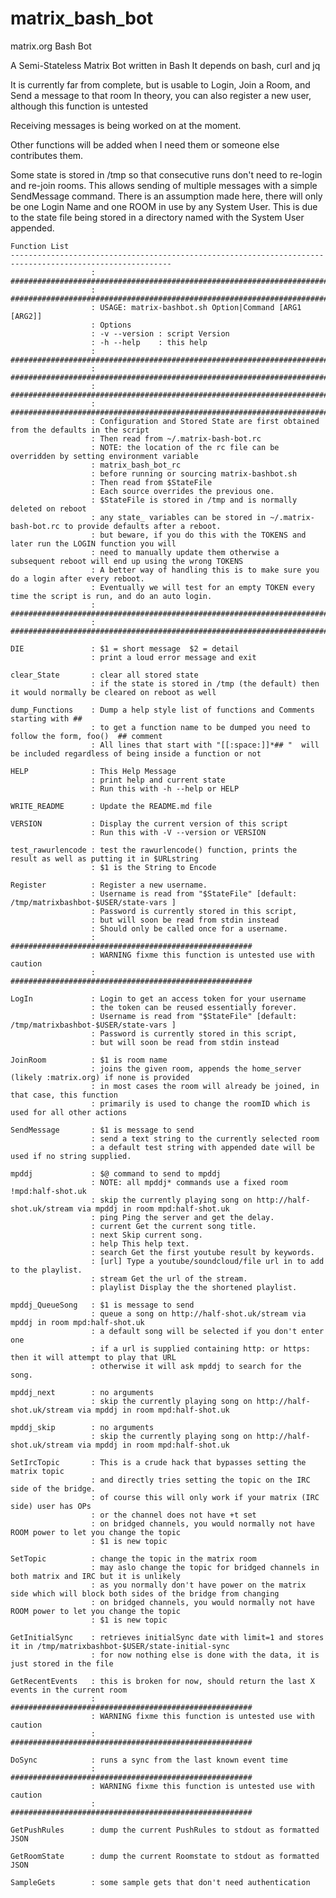 # matrix_bash_bot
matrix.org Bash Bot

A Semi-Stateless Matrix Bot written in Bash
It depends on bash, curl and jq

It is currently far from complete, but is usable to Login, Join a Room, and Send a message to that room
In theory, you can also register a new user, although this function is untested

Receiving messages is being worked on at the moment.

Other functions will be added when I need them or someone else contributes them.

Some state is stored in /tmp so that consecutive runs don't need to re-login and re-join rooms.
This allows sending of multiple messages with a simple SendMessage command.
There is an assumption made here, there will only be one Login Name and one ROOM in use by any System User.
This is due to the state file being stored in a directory named with the System User appended.


    Function List
    ----------------------------------------------------------------------------------------------------------
                      : ######################################################################################
                      : ######################################################################################
                      : USAGE: matrix-bashbot.sh Option|Command [ARG1 [ARG2]]
                      : Options
                      : -v --version : script Version
                      : -h --help    : this help
                      : ######################################################################################
                      : ######################################################################################
                      : ######################################################################################
                      : ######################################################################################
                      : Configuration and Stored State are first obtained from the defaults in the script
                      : Then read from ~/.matrix-bash-bot.rc
                      : NOTE: the location of the rc file can be overridden by setting environment variable
                      : matrix_bash_bot_rc
                      : before running or sourcing matrix-bashbot.sh
                      : Then read from $StateFile
                      : Each source overrides the previous one.
                      : $StateFile is stored in /tmp and is normally deleted on reboot
                      : any state_ variables can be stored in ~/.matrix-bash-bot.rc to provide defaults after a reboot.
                      : but beware, if you do this with the TOKENS and later run the LOGIN function you will
                      : need to manually update them otherwise a subsequent reboot will end up using the wrong TOKENS
                      : A better way of handling this is to make sure you do a login after every reboot.
                      : Eventually we will test for an empty TOKEN every time the script is run, and do an auto login.
                      : ######################################################################################
                      : ######################################################################################

    DIE               : $1 = short message  $2 = detail
                      : print a loud error message and exit

    clear_State       : clear all stored state
                      : if the state is stored in /tmp (the default) then it would normally be cleared on reboot as well

    dump_Functions    : Dump a help style list of functions and Comments starting with ##
                      : to get a function name to be dumped you need to follow the form, foo()  ## comment
                      : All lines that start with "[[:space:]]*## "  will be included regardless of being inside a function or not

    HELP              : This Help Message
                      : print help and current state
                      : Run this with -h --help or HELP

    WRITE_README      : Update the README.md file

    VERSION           : Display the current version of this script
                      : Run this with -V --version or VERSION

    test_rawurlencode : test the rawurlencode() function, prints the result as well as putting it in $URLstring
                      : $1 is the String to Encode

    Register          : Register a new username.
                      : Username is read from "$StateFile" [default: /tmp/matrixbashbot-$USER/state-vars ]
                      : Password is currently stored in this script,
                      : but will soon be read from stdin instead
                      : Should only be called once for a username.
                      : ######################################################
                      : WARNING fixme this function is untested use with caution
                      : ######################################################

    LogIn             : Login to get an access token for your username
                      : the token can be reused essentially forever.
                      : Username is read from "$StateFile" [default: /tmp/matrixbashbot-$USER/state-vars ]
                      : Password is currently stored in this script,
                      : but will soon be read from stdin instead

    JoinRoom          : $1 is room name
                      : joins the given room, appends the home_server (likely :matrix.org) if none is provided
                      : in most cases the room will already be joined, in that case, this function
                      : primarily is used to change the roomID which is used for all other actions

    SendMessage       : $1 is message to send
                      : send a text string to the currently selected room
                      : a default test string with appended date will be used if no string supplied.

    mpddj             : $@ command to send to mpddj
                      : NOTE: all mpddj* commands use a fixed room !mpd:half-shot.uk
                      : skip the currently playing song on http://half-shot.uk/stream via mpddj in room mpd:half-shot.uk
                      : ping Ping the server and get the delay.
                      : current Get the current song title.
                      : next Skip current song.
                      : help This help text.
                      : search Get the first youtube result by keywords.
                      : [url] Type a youtube/soundcloud/file url in to add to the playlist.
                      : stream Get the url of the stream.
                      : playlist Display the the shortened playlist.

    mpddj_QueueSong   : $1 is message to send
                      : queue a song on http://half-shot.uk/stream via mpddj in room mpd:half-shot.uk
                      : a default song will be selected if you don't enter one
                      : if a url is supplied containing http: or https: then it will attempt to play that URL
                      : otherwise it will ask mpddj to search for the song.

    mpddj_next        : no arguments
                      : skip the currently playing song on http://half-shot.uk/stream via mpddj in room mpd:half-shot.uk

    mpddj_skip        : no arguments
                      : skip the currently playing song on http://half-shot.uk/stream via mpddj in room mpd:half-shot.uk

    SetIrcTopic       : This is a crude hack that bypasses setting the matrix topic
                      : and directly tries setting the topic on the IRC side of the bridge.
                      : of course this will only work if your matrix (IRC side) user has OPs
                      : or the channel does not have +t set
                      : on bridged channels, you would normally not have ROOM power to let you change the topic
                      : $1 is new topic

    SetTopic          : change the topic in the matrix room
                      : may aslo change the topic for bridged channels in both matrix and IRC but it is unlikely
                      : as you normally don't have power on the matrix side which will block both sides of the bridge from changing
                      : on bridged channels, you would normally not have ROOM power to let you change the topic
                      : $1 is new topic

    GetInitialSync    : retrieves initialSync date with limit=1 and stores it in /tmp/matrixbashbot-$USER/state-initial-sync
                      : for now nothing else is done with the data, it is just stored in the file

    GetRecentEvents   : this is broken for now, should return the last X events in the current room
                      : ######################################################
                      : WARNING fixme this function is untested use with caution
                      : ######################################################

    DoSync            : runs a sync from the last known event time
                      : ######################################################
                      : WARNING fixme this function is untested use with caution
                      : ######################################################

    GetPushRules      : dump the current PushRules to stdout as formatted JSON

    GetRoomState      : dump the current Roomstate to stdout as formatted JSON

    SampleGets        : some sample gets that don't need authentication
